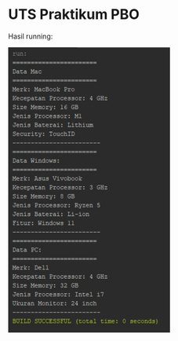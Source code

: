 

# UTS Praktikum PBO

Hasil running:


<a href="https://www.fsf.org"><img  width="330" src="https://github.com/rensimeila04/UTSPrakPBO/blob/main/src/utsprakpbo/output.png"> </a>
